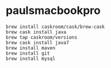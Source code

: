 # paulsmacbookpro

   	brew install caskroom/cask/brew-cask
   	brew cask install java
 	brew tap caskroom/versions
 	brew cask install java7
	brew install maven
	brew install git
	brew install mysql
